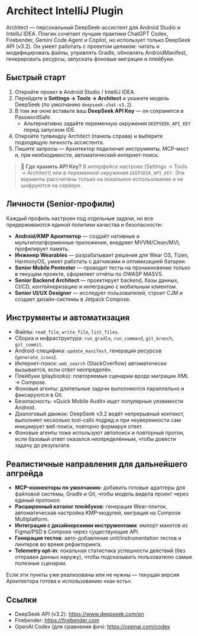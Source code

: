 # Architect IntelliJ Plugin

Architect — персональный DeepSeek-ассистент для Android Studio и IntelliJ IDEA. Плагин сочетает лучшие практики ChatGPT Codex, Firebender, Gemini Code Agent и Copilot, но использует только DeepSeek API (v3.2). Он умеет работать с проектом целиком: читать и модифицировать файлы, управлять Gradle, обновлять AndroidManifest, генерировать ресурсы, запускать фоновые миграции и плейбуки.

## Быстрый старт

1. Откройте проект в Android Studio / IntelliJ IDEA.
2. Перейдите в **Settings → Tools → Architect** и укажите модель DeepSeek (по умолчанию `deepseek-chat-v3.2`).
3. В том же окне вставьте ваш **DeepSeek API Key** — он сохранится в PasswordSafe.
   - Альтернативно задайте переменную окружения `DEEPSEEK_API_KEY` перед запуском IDE.
4. Откройте тулвиндоу Architect (панель справа) и выберите подходящую личность ассистента.
5. Пишите запросы — Архитектор подключит инструменты, MCP-мост и, при необходимости, автоматический интернет-поиск.

> 🔐 **Где хранить API Key?**
> В интерфейсе настроек (Settings → Tools → Architect) или в переменной окружения `DEEPSEEK_API_KEY`. Эти варианты рассчитаны только на локальное использование и не шифруются на сервере.

## Личности (Senior-профили)

Каждый профиль настроен под отдельные задачи, но все придерживаются единой политики качества и безопасности:

- **Android/KMP Архитектор** — создаёт нативные и мультиплатформенные приложения, внедряет MVVM/Clean/MVI, профилирует память.
- **Инженер Wearables** — разрабатывает решения для Wear OS, Tizen, HarmonyOS, умеет работать с датчиками и оптимизацией батареи.
- **Senior Mobile Pentester** — проводит тесты на проникновение только в текущем проекте, оформляет отчёты по OWASP MASVS.
- **Senior Backend Architect** — проектирует backend, базы данных, CI/CD, контейнеризацию и интеграцию с мобильным клиентом.
- **Senior UI/UX Designer** — исследует пользователей, строит CJM и создает дизайн-системы в Jetpack Compose.

## Инструменты и автоматизация

- Файлы: `read_file`, `write_file`, `list_files`.
- Сборка и инфраструктура: `run_gradle`, `run_command`, `git_branch`, `git_commit`.
- Android-специфика: `update_manifest`, генерация ресурсов (`generate_icons`).
- Интернет-поиск: `web_search` (StackOverflow) автоматически вызывается, если ответ неопределён.
- Плейбуки (playbooks): повторяемые сценарии вроде миграции XML → Compose.
- Фоновые агенты: длительные задачи выполняются параллельно и фиксируются в Git.
- Безопасность: «Quick Mobile Audit» ищет популярные уязвимости Android.
- Диалоговый движок: DeepSeek v3.2 ведёт непрерывный контекст, выполняет несколько tool-calls подряд и при неуверенности сам инициирует веб-поиск, повторно формируя ответ.
- Фоновые агенты тоже используют автопоиск и повторный прогон, если базовый ответ оказался неопределённым, чтобы довести задачу до результата.

## Реалистичные направления для дальнейшего апгрейда

- **MCP-коннекторы по умолчанию**: добавить готовые адаптеры для файловой системы, Gradle и Git, чтобы модель видела проект через единый протокол.
- **Расширенный каталог плейбуков**: генерация Wear-плиток, автоматическая настройка KMP-модулей, миграция на Compose Multiplatform.
- **Интеграция с дизайнерскими инструментами**: импорт макетов из Figma/PSD в Compose через существующие API.
- **Генерация тестов**: авто-добавление unit/instrumentation тестов и линтеров во время рефакторинга.
- **Telemetry opt-in**: локальная статистика успешности действий (без отправки данных наружу), чтобы подсказывать пользователю самые полезные сценарии.

Если эти пункты уже реализованы или не нужны — текущая версия Архитектора готова к использованию «как есть».

## Ссылки

- DeepSeek API (v3.2): https://www.deepseek.com/en
- Firebender: https://firebender.com
- OpenAI Codex (для сравнения фич): https://openai.com/codex

